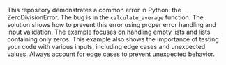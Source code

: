 This repository demonstrates a common error in Python: the ZeroDivisionError. The bug is in the `calculate_average` function.  The solution shows how to prevent this error using proper error handling and input validation. The example focuses on handling empty lists and lists containing only zeros.  This example also shows the importance of testing your code with various inputs, including edge cases and unexpected values. Always account for edge cases to prevent unexpected behavior.